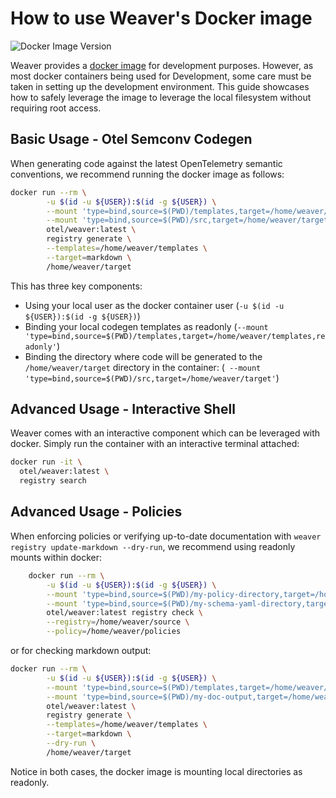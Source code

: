 # How to use Weaver's Docker image

![Docker Image Version](https://img.shields.io/docker/v/otel/weaver?sort=semver&label=Latest%20docker%20image%20version)

Weaver provides a [docker image](https://hub.docker.com/r/otel/weaver) for development purposes.  However, as most docker
containers being used for Development, some care must be taken in setting up the development environment. This guide
showcases how to safely leverage the image to leverage the local filesystem without requiring root access.

## Basic Usage - Otel Semconv Codegen

When generating code against the latest OpenTelemetry semantic conventions, we recommend running the docker image as follows:

```sh
docker run --rm \
		-u $(id -u ${USER}):$(id -g ${USER}) \
		--mount 'type=bind,source=$(PWD)/templates,target=/home/weaver/templates,readonly' \
        --mount 'type=bind,source=$(PWD)/src,target=/home/weaver/target' \
		otel/weaver:latest \
        registry generate \
		--templates=/home/weaver/templates \
        --target=markdown \
		/home/weaver/target
```

This has three key components:

- Using your local user as the docker container user (`-u $(id -u ${USER}):$(id -g ${USER})`)
- Binding your local codegen templates as readonly (`--mount 'type=bind,source=$(PWD)/templates,target=/home/weaver/templates,readonly'`)
- Binding the directory where code will be generated to the `/home/weaver/target` directory in the container: (` --mount 'type=bind,source=$(PWD)/src,target=/home/weaver/target'`)

## Advanced Usage - Interactive Shell

Weaver comes with an interactive component which can be leveraged with docker.  Simply run the container with an interactive terminal attached:

```sh
docker run -it \
  otel/weaver:latest \
  registry search
```

## Advanced Usage - Policies

When enforcing policies or verifying up-to-date documentation with `weaver registry update-markdown --dry-run`, we recommend using readonly mounts within docker:

```sh
	docker run --rm \
		-u $(id -u ${USER}):$(id -g ${USER}) \
		--mount 'type=bind,source=$(PWD)/my-policy-directory,target=/home/weaver/policies,readonly' \
		--mount 'type=bind,source=$(PWD)/my-schema-yaml-directory,target=/home/weaver/source,readonly' \
		otel/weaver:latest registry check \
		--registry=/home/weaver/source \
		--policy=/home/weaver/policies
```

or for checking markdown output:

```sh
docker run --rm \
		-u $(id -u ${USER}):$(id -g ${USER}) \
		--mount 'type=bind,source=$(PWD)/templates,target=/home/weaver/templates,readonly' \
        --mount 'type=bind,source=$(PWD)/my-doc-output,target=/home/weaver/target,readonly' \
		otel/weaver:latest \
        registry generate \
		--templates=/home/weaver/templates \
        --target=markdown \
        --dry-run \
		/home/weaver/target
```

Notice in both cases, the docker image is mounting local directories as readonly.